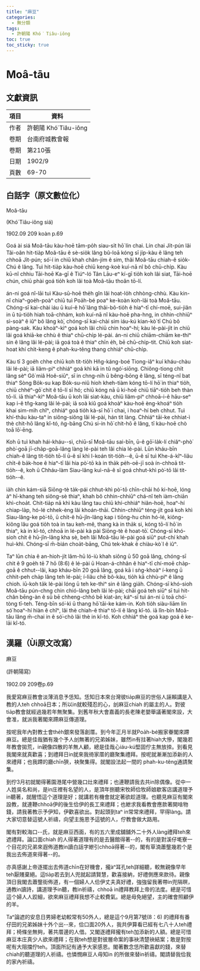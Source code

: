 ```yaml
---
title: "麻豆"
categories:
  - 無分類
tags:
  - 許朝陽 Khó͘ Tiâu-iông
toc: true
toc_sticky: true
---
```


# Moâ-tāu

## 文獻資訊

| 項目 | 資料 |
|---|---|
| 作者 | 許朝陽 Khó͘ Tiâu-iông |
| 卷期 | 台南府城教會報 |
| 卷期 | 第210張 |
| 日期 | 1902/9 |
| 頁數 | 69-70 |

## 白話字（原文數位化）

Moâ-tāu

(Khó͘ Tiâu-iông siá)

1902.09 209 koàn p.69

Goá ài siá Moâ-tāu kàu-hoē tām-po̍h siau-si̍t hō͘ lín chai. Lín chai Ji̍t-pún lâi Tâi-oân hit-tia̍p Moâ-tāu ê sè-sio̍k lâng bû-loā kóng sī ji̍p-kàu ê lâng teh chhoā Ji̍t-pún; só͘-í in chiū khah chân-jím ê sim, thâi Moâ-tāu chiah-ê sio̍k-Chú ê lâng. Tuì hit-tia̍p kàu-hoē chiū keng-koè kuí-nā nî bô chū-chi̍p. Kàu kū-nî chhiu Tāi-hoē Ka-gī ê Tiúⁿ-ló Tân Lāu-eⁿ kí-gī tio̍h koh lâi siat, Tāi-hoē chún, chiū phài goá tio̍h koh lâi toà Moâ-tāu thoân tō-lí.

án-ni goá nî-lāi tuì Kàu-sū-hoē the̍h gîn lâi hoat-lo̍h chhòng-chhù. Kàu kin-nî chiaⁿ-goe̍h-poàⁿ chiū tuì Poa̍h-bé poaⁿ ke-koàn koh-lâi toà Moâ-tāu. Chóng-sī kai-chài iáu ū kuí-ê hō͘ lâng thâi-bô-tio̍h ê hiaⁿ-tī chí-moē, sui-jiân in ū tú-tio̍h hiah toā-chhám, koh kuí-nā nî kàu-hoē pha-hng, in chhin-chhiūⁿ sì-soàⁿ ê iûⁿ bô lâng kò͘, chóng-sī kai-chài sim iáu-kú kian-kò͘ tī Chú bô pàng-sak. Kàu khoàⁿ-kìⁿ goá koh lâi chiū chin hoaⁿ-hí; kàu lé-pài-ji̍t in chiū lâi goá khiā-ke chhù ê thiaⁿ chū-chi̍p lé-pài. án-ni chiū chiām-chiām ke-thiⁿ sin ê lâng lâi lé-pài; iā goá toà ê thiaⁿ chīn e̍h, bē chū-chi̍p-tit. Chiū koh siat-hoat khí chi̍t-keng ê phah-ku-têng thang chhiáⁿ chū-chi̍p.

Kàu tī 3 goe̍h chhe chiū koh tit-tio̍h Hn̂g-káng-boé Tiong-iâⁿ kuí kháu-chàu lâi lé-pài; iā liâm-piⁿ chhiáⁿ goá khì kā in tû ngó͘-siōng. Chiông-tiong chi̍t lâng sèⁿ Gô͘ miâ Hoê-siūⁿ, sī in chng-ni̍h ū bêng-bōng ê lâng, sī téng-nî bat thiaⁿ Sòng Bo̍k-su kap Bo̍k-su-niû hioh kheh-tiàm kóng tō-lí hō͘ in thiaⁿ tio̍h, chiū chhéⁿ-gō͘ chit ê tō-lí sī hó; chiū kóng nā ū ki-hoē chiū tiāⁿ-tio̍h beh thàn tō-lí. iā thiaⁿ-kìⁿ Moâ-tāu ū koh lâi siat-kàu, chiū liâm-piⁿ chhoā-i-ê hāu-seⁿ kap i-ê tn̂g-kang lâi lé-pài; iā soà kiû goá khoàⁿ kàu-hoē èng-khoáⁿ tio̍h khai sim-mi̍h chîⁿ, chhiáⁿ goá tio̍h kà-sī hō͘ i chai, i hoaⁿ-hí beh chhut. Tuì khí-thâu kàu-taⁿ in siông-siông lâi lé-pài, hán tit làng. Chhiáⁿ tāi-ke chhiat-ì thè chit-hō lâng kî-tó, ǹg-bāng Chú si-in hō͘ chit-hō ê lâng, tī kàu-hoē chò toā lō͘-ēng.

Koh ū tuì khah hái-kháu--sì, chiū-sī Moâ-tāu sai-bīn, ū-ê gō͘-la̍k-lí chiâⁿ-phò͘ phò͘-goā jī-cha̍p-goā-lâng làng lé-pài teh lâi chia lé-pài. Lūn kháu-bīn chiah-ê lâng tit-tio̍h tō-lí ū-ê sī khì I-koán tit-tio̍h--ê, ū-ê sī tuì Khe-á-kîⁿ-liâu chi̍t-ê ba̍k-hoe ê hiaⁿ-tī lâi hia pò͘-tō kà in tha̍k pe̍h-oē-jī soà ín-chhoā tit-tio̍h--ê, koh ū Chháu-làm Siau-lâng kuì-nā-ê sī goá chhut-khì pò͘-tō lâi tit-tio̍h--ê.

ia̍h chin kám-siā Siōng-tè ta̍k-pái chhut-khì pò͘-tō chīn-chāi hó ki-hoē, lóng àⁿ hī-khang teh siông-sè thiaⁿ, khah bô chhin-chhiūⁿ chá-nî teh iàm-chiān khì-choa̍t. Chit-tia̍p nā khì kàu lâng tau chiū khí-chhiáⁿ hiân-hoē, hoaⁿ-hí chiap-la̍p, hó-lé chhek-èng lâi khoán-thāi. Chhin-chhiūⁿ téng-ji̍t goá koh khì Siau-lâng-ke pò͘-tō, ū chi̍t-ê hū-jîn-lâng kap i tiōng-hu chin hó-lé, kiông-kiông lâu goá tio̍h toà in tau keh-mê, thang kà in tha̍k si, kóng tō-lí hō͘ in thiaⁿ, kà in kî-tó, chhoā in lé-pài kà pài Siōng-tè ê hoat-tō͘. Chóng-sī khó-sioh chit ê hū-jîn-lâng kha sè, beh lâi Moâ-tāu lé-pài goá siūⁿ put-chí khah huì-khì. Chóng-sī m̄-bián choa̍t-bāng, Chú tek-khak ē chiàu-kò͘ I ê iûⁿ.

Taⁿ lūn chia ê an-hioh-ji̍t lâm-hū ló-iù khah siông ū 50 goā lâng, chóng-sī chit ê 9 goe̍h tē 7 hō (8:6) ê lé-pài ū Hoan-á-chhân ê hiaⁿ-tī chí-moē cha̍p-goā ê chhut--lâi, kap kháu-bīn 20 goā lâng, goá kā i sǹg-khoàⁿ í-keng ū chhit-peh cha̍p lâng teh lé-pài; í-liâu chē bô-kàu, tio̍h kā chhù-piⁿ ê lâng chioh. iū-koh ta̍k lé-pài lóng ū teh ke-thiⁿ sin ê lâng gia̍h. Chóng-sī khó-sioh Moâ-tāu pún-chng chin chió-lâng beh lâi lé-pài; chāi goá teh siūⁿ sī tuì hit-chân bēng-àn ê sū bē chheng-chhó bē kiat-àn; káⁿ-sī tuì án-ni ū toā chó͘-tòng tī-teh. Téng-bīn só͘-kì ū thang hō͘ tāi-ke kám-in. Koh tio̍h siàu-liām lín só͘ hoaⁿ-hí hiàn ê chîⁿ, lâi thè chiah-ê thiaⁿ tō-lí ê lâng kî-tó. iā lîn-bín Moâ-tāu lâng m̄-chai in ê só͘-chò lâi thè in kî-tó. Koh chhiáⁿ thè goá kap goá ê ke-lāi kî-tó.

## 漢羅（Ùi原文改寫）

麻豆

(許朝陽寫)

1902.09 209卷p.69

我愛寫麻豆教會淡薄消息予恁知。恁知日本來台灣彼tia̍p麻豆的世俗人誣賴講是入教的人teh chhoā日本；所以in就較殘忍的心，刣麻豆chiah 的屬主的人。對彼tia̍p教會就經過幾若年無聚集。到舊年秋大會嘉義的長老陳老嬰舉議著閣來設，大會准，就派我著閣來蹛麻豆傳道理。

按呢我年內對教士會the̍h銀來發落創厝。到今年正月半就Poa̍h-bé搬家眷閣來蹛麻豆。總是佳哉猶有幾个予人刣無著的兄弟姊妹，雖然in有拄著hiah大慘，閣幾若年教會拋荒，in親像四散的羊無人顧，總是佳哉心iáu-kú堅固佇主無放拺。到看見我閣來就真歡喜；到禮拜日in就來我徛家厝的廳聚集禮拜。按呢就漸漸加添新的人來禮拜；也我蹛的廳chīn狹，袂聚集得。就閣設法起一間的 phah-ku-têng通請聚集。

到佇3月初就閣得著園港尾中營幾口灶來禮拜；也連鞭請我去共in除偶像。從中一人姓吳名和尚，是in庄裡有名望的人，是頂年捌聽宋牧師佮牧師娘歇客店講道理予in聽著，就醒悟這个道理是好；就講若有機會就定著欲趁道理。也聽見麻豆有閣來設教，就連鞭chhoā伊的後生佮伊的長工來禮拜；也紲求我看教會應款著開啥物錢，請我著教示予伊知，伊歡喜欲出。對起頭到taⁿ in常常來禮拜，罕得làng。請大家切意替這號人祈禱，向望主施恩予這號的人，佇教會做大路用。

閣有對較海口--氏，就是麻豆西面，有的五六里成舖舖外二十外人làng禮拜teh來遮禮拜。論口面chiah 的人得著道理有的是去醫館得著--的，有的是對溪仔墘寮一个目花的兄弟來遐佈道教in讀白話字紲引chhoā得著--的，閣有草湳蕭壟幾若个是我出去佈道來得著--的。

亦真感謝上帝逐擺出去佈道chīn在好機會，攏àⁿ耳孔teh詳細聽，較無親像早年teh厭賤棄絕。這tia̍p若去到人兜就起請賢慧，歡喜接納，好禮側應來款待。親像頂日我閣去蕭壟街佈道，有一個婦人人佮伊丈夫真好禮，強強留我著帶in兜隔暝，通教in讀詩，講道理予in聽，教in祈禱，chhoā in禮拜教拜上帝的法度。總是可惜這个婦人人跤細，欲來麻豆禮拜我想不止較費氣。總是毋免絕望，主的確會照顧伊的羊。

Taⁿ論遮的安息日男婦老幼較常有50外人，總是這个9月第7號(8：6) 的禮拜有番仔田的兄弟姊妹十外个出--來，佮口面20外人，我共伊算看已經有七八十人teh禮拜；椅條坐無夠，著共厝邊的人借。又閣逐禮拜攏有teh加添新的人額。總是可惜麻豆本庄真少人欲來禮拜；在我teh想是對彼層命案的事袂清楚袂結案；敢是對按呢有大阻擋佇teh。頂面所記有通予大家感恩。閣著數念恁所歡喜獻的錢，來替chiah的聽道理的人祈禱。也憐憫麻豆人毋知in 的所做來替in祈禱。閣請替我佮我的家內祈禱。
